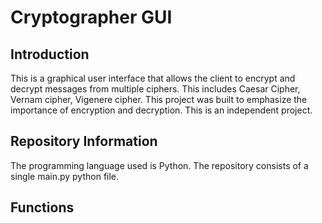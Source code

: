 # Cryptographer GUI


## Introduction
This is a graphical user interface that allows the client to encrypt and decrypt messages from multiple ciphers. This includes Caesar Cipher, Vernam cipher, Vigenere cipher. 
This project was built to emphasize the importance of encryption and decryption. This is an independent project.



## Repository Information
The programming language used is Python. The repository consists of a single main.py python file.



## Functions
